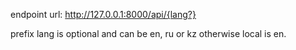 endpoint url:  http://127.0.0.1:8000/api/{lang?}

prefix lang is optional and can be en, ru or kz otherwise local is en.